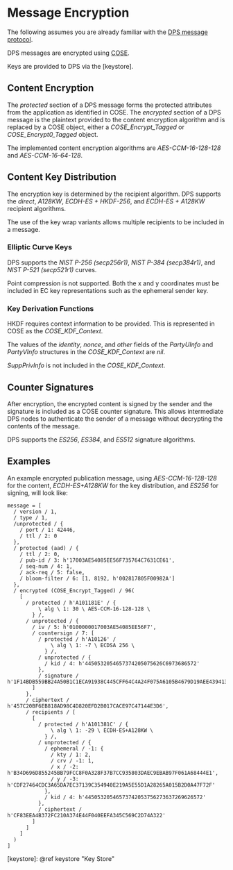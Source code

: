 # Message Encryption
The following assumes you are already familiar with the
[DPS message protocol](Message-Protocol.md).

DPS messages are encrypted using
[COSE](https://tools.ietf.org/html/rfc8152).

Keys are provided to DPS via the [keystore].

## Content Encryption
The *protected* section of a DPS message forms the protected
attributes from the application as identified in COSE.  The
*encrypted* section of a DPS message is the plaintext provided to the
content encryption algorithm and is replaced by a COSE object,
either a *COSE_Encrypt_Tagged* or *COSE_Encrypt0_Tagged* object.

The implemented content encryption algorithms are *AES-CCM-16-128-128*
and *AES-CCM-16-64-128*.

## Content Key Distribution
The encryption key is determined by the recipient algorithm.  DPS
supports the *direct*, *A128KW*, *ECDH-ES + HKDF-256*, and *ECDH-ES +
A128KW* recipient algorithms.

The use of the key wrap variants allows multiple recipients to be
included in a message.

### Elliptic Curve Keys
DPS supports the *NIST P-256 (secp256r1)*, *NIST P-384 (secp384r1)*,
and *NIST P-521 (secp521r1)* curves.

Point compression is not supported.  Both the x and y coordinates must
be included in EC key representations such as the ephemeral sender
key.

### Key Derivation Functions
HKDF requires context information to be provided.  This is represented
in COSE as the *COSE_KDF_Context*.

The values of the *identity*, *nonce*, and *other* fields of the
*PartyUInfo* and *PartyVInfo* structures in the *COSE_KDF_Context* are
*nil*.

*SuppPrivInfo* is not included in the *COSE_KDF_Context*.

## Counter Signatures
After encryption, the encrypted content is signed by the sender and
the signature is included as a COSE counter signature.  This allows
intermediate DPS nodes to authenticate the sender of a message without
decrypting the contents of the message.

DPS supports the *ES256*, *ES384*, and *ES512* signature algorithms.

## Examples
An example encrypted publication message, using *AES-CCM-16-128-128*
for the content, *ECDH-ES+A128KW* for the key distribution, and
*ES256* for signing, will look like:

~~~
message = [
  / version / 1,
  / type / 1,
  /unprotected / {
    / port / 1: 42446,
    / ttl / 2: 0
  },
  / protected (aad) / {
    / ttl / 2: 0,
    / pub-id / 3: h'17003AE54085EE56F735764C7631CE61',
    / seq-num / 4: 1,
    / ack-req / 5: false,
    / bloom-filter / 6: [1, 8192, h'002817805F00982A']
  },
  / encrypted (COSE_Encrypt_Tagged) / 96(
    [
      / protected / h'A101181E' / {
          \ alg \ 1: 30 \ AES-CCM-16-128-128 \
        } /,
      / unprotected / {
        / iv / 5: h'0100000017003AE54085EE56F7',
        / countersign / 7: [
          / protected / h'A10126' /
              \ alg \ 1: -7 \ ECDSA 256 \
            } /,
          / unprotected / {
            / kid / 4: h'4450532054657374205075626C6973686572'
          },
          / signature / h'1F14BDB559BB24A50B1C1ECA91938C445CFF64C4A24F075A6105B4679D19AEE439413AD30BE4C6C402031B2B04E7D6C2E4B2BA6A4C788E5C7DDE805654CA38CE'
        ]
      },
      / ciphertext / h'457C20BF6EB818AD98C4D820EFD2B017CACE97C47144E3D6',
      / recipients / [
        [
          / protected / h'A101381C' / {
              \ alg \ 1: -29 \ ECDH-ES+A128KW \
            } /,
          / unprotected / {
            / ephemeral / -1: {
              / kty / 1: 2,
              / crv / -1: 1,
              / x / -2: h'B34D696D855245BB79FCC8F0A328F37B7CC935803DAEC9EBAB97F061A68444E1',
              / y / -3: h'CDF27464CDC3A65DA7EC37139C354940E219A5E55D1A28265A015B2D0A47F72F'
            },
            / kid / 4: h'44505320546573742053756273637269626572'
          },
          / ciphertext / h'CF83EEA4B372FC210A374E44F040EEFA345C569C2D74A322'
        ]
      ]
    ]
  )
]
~~~

[keystore]: @ref keystore "Key Store"
